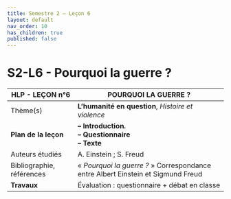 ```yaml
---
title: Semestre 2 – Leçon 6
layout: default
nav_order: 10
has_children: true
published: false
---
```

# S2-L6 - Pourquoi la guerre ? 


| HLP - LEÇON n°6   | POURQUOI LA GUERRE ?    |
| ------------------------- | -------------------- |
| Thème(s)                  | **L’humanité en question**, *Histoire et violence*        |
| **Plan de la leçon**      | **– Introduction.<br> – Questionnaire <br>– Texte**      |
| Auteurs étudiés           | A. Einstein ; S. Freud    |
| Bibliographie, références | « *Pourquoi la guerre ?* » Correspondance entre Albert Einstein et Sigmund Freud |
| **Travaux**    | Évaluation : questionnaire + débat  en classe     |
